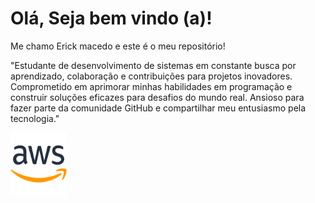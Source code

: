 

<h1>Olá, Seja bem vindo (a)!</h1>

<p>Me chamo Erick macedo e este é o meu repositório!</p>
<p>"Estudante de desenvolvimento de sistemas em constante busca por aprendizado, colaboração e contribuições para projetos inovadores. Comprometido em aprimorar minhas habilidades em programação e construir soluções eficazes para desafios do mundo real. Ansioso para fazer parte da comunidade GitHub e compartilhar meu entusiasmo pela tecnologia."</p>



<div>
    <img  height="100" width="90" src="https://raw.githubusercontent.com/devicons/devicon/55609aa5bd817ff167afce0d965585c92040787a/icons/amazonwebservices/amazonwebservices-original-wordmark.svg" alt="aws">
</div>

<!--
**erickmacedo/erickmacedo** is a ✨ _special_ ✨ repository because its `README.md` (this file) appears on your GitHub profile.

Here are some ideas to get you started:

- 🔭 I’m currently working on ...
- 🌱 I’m currently learning ...
- 👯 I’m looking to collaborate on ...
- 🤔 I’m looking for help with ...
- 💬 Ask me about ...
- 📫 How to reach me: ...
- 😄 Pronouns: ...
- ⚡ Fun fact: ...
-->
